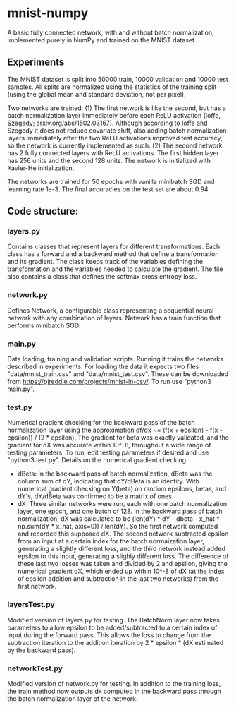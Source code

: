 # mnist-numpy
A basic fully connected network, with and without batch normalization, implemented purely in NumPy and trained on the MNIST dataset.

## Experiments
The MNIST dataset is split into 50000 train, 10000 validation and 10000 test samples. All splits are normalized using the statistics of the training split (using the global mean and standard deviation, not per pixel).

Two networks are trained:
(1) The first network is like the second, but has a batch normalization layer immediately before each ReLU activation (Ioffe, Szegedy; arxiv.org/abs/1502.03167). Although according to Ioffe and Szegedy it does not reduce covariate shift, also adding batch normalization layers immediately after the two ReLU activations improved test accuracy, so the network is currently implemented as such.
(2) The second network has 2 fully connected layers with ReLU activations. The first hidden layer has 256 units and the second 128 units. The network is initialized with Xavier-He initialization.

The networks are trained for 50 epochs with vanilla minibatch SGD and learning rate 1e-3. The final accuracies on the test set are about 0.94.


## Code structure:
### layers.py
Contains classes that represent layers for different transformations. Each class has a forward and a backward method that define a transformation and its gradient. The class keeps track of the variables defining the transformation and the variables needed to calculate the gradient. The file also contains a class that defines the softmax cross entropy loss.

### network.py
Defines Network, a configurable class representing a sequential neural network with any combination of layers. Network has a train function that performs minibatch SGD.

### main.py
Data loading, training and validation scripts. Running it trains the networks described in experiments. For loading the data it expects two files "data/mnist_train.csv" and "data/mnist_test.csv". These can be downloaded from https://pjreddie.com/projects/mnist-in-csv/. To run use "python3 main.py".

### test.py
Numerical gradient checking for the backward pass of the batch normalization layer using the approximation df/dx ~= (f(x + epsilon) - f(x - epsilon)) / (2 * epsilon). The gradient for beta was exactly validated, and the gradient for dX was accurate within 10^-8, throughout a wide range of testing parameters.  To run, edit testing parameters if desired and use "python3 test.py". Details on the numerical gradient checking:
- dBeta: In the backward pass of batch normalization, dBeta was the column sum of dY, indicating that dY/dBeta is an identity.  With numerical gradient checking on Y(beta) on random epsilons, betas, and dY's, dY/dBeta was confirmed to be a matrix of     ones.
- dX: Three similar networks were run, each with one batch normalization layer, one epoch, and one batch of 128. In the backward pass of batch normalization, dX was calculated to be (len(dY) * dY - dbeta - x_hat * np.sum(dY * x_hat,  axis=0)) / len(dY). So the first network computed and recorded this supposed dX. The second network subtracted epsilon from   an input at a certain index for the batch normaization layer, generating a slightly different loss, and the third network instead added epsilon     to this input, generating a slighly different loss. The difference of these last two losses was taken and divided by       2 and epsilon, giving the numerical gradient dX, which ended up within 10^-8 of dX (at the index of epsilon addition and subtraction in the last two networks) from the first network.

### layersTest.py
Modified version of layers.py for testing. The BatchNorm layer now takes parameters to allow epsilon to be added/subtracted to a certain index of input during the forward pass. This allows the loss to change from the subtraction iteration to the addition iteration by 2 * epsilon * (dX estimated by the backward pass).

### networkTest.py
Modified version of network.py for testing. In addition to the training loss, the train method now outputs dx computed in the backward pass through the batch normalization layer of the network.
